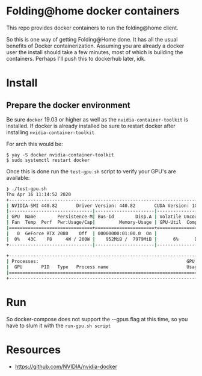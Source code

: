# Folding@home docker containers

This repo provides docker containers to run the folding@home client. 

So this is one way of getting Folding@Home done. It has all the usual benefits
of Docker containerization. Assuming you are already a docker user the install
should take a few minutes, most of which is building the containers. Perhaps
I'll push this to dockerhub later, idk.

# Install

## Prepare the docker environment 

Be sure `docker` 19.03 or higher as well as the `nvidia-container-toolkit` is
installed. If docker is already installed be sure to restart docker after
installing `nvidia-container-toolkit`

For arch this would be:

```
$ yay -S docker nvidia-container-toolkit
$ sudo systemctl restart docker
```

Once this is done run the `test-gpu.sh` script to verify your GPU's are available:

``` zsh
❯ ./test-gpu.sh
Thu Apr 16 11:14:52 2020       
+-----------------------------------------------------------------------------+
| NVIDIA-SMI 440.82       Driver Version: 440.82       CUDA Version: 10.2     |
|-------------------------------|----------------------|----------------------+
| GPU  Name        Persistence-M| Bus-Id        Disp.A | Volatile Uncorr. ECC |
| Fan  Temp  Perf  Pwr:Usage/Cap|         Memory-Usage | GPU-Util  Compute M. |
|===============================+======================+======================|
|   0  GeForce RTX 2080    Off  | 00000000:01:00.0  On |                  N/A |
|  0%   43C    P8     4W / 260W |    952MiB /  7979MiB |      6%      Default |
+-------------------------------|----------------------|----------------------+
                                                                               
+-----------------------------------------------------------------------------+
| Processes:                                                       GPU Memory |
|  GPU       PID   Type   Process name                             Usage      |
|=============================================================================|
+-----------------------------------------------------------------------------+
```
 
# Run

So docker-compose does not support the --gpus flag at this time, so you have to
slum it with the `run-gpu.sh script`

# Resources

- https://github.com/NVIDIA/nvidia-docker
